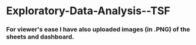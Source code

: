 # Exploratory-Data-Analysis--TSF
### For viewer's ease I have also uploaded images (in .PNG) of the sheets and dashboard.
